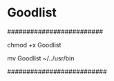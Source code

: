 # Goodlist
#########################

chmod +x Goodlist

mv Goodlist ~/../usr/bin


##########################
